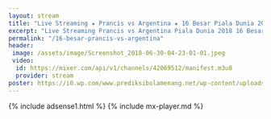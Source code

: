 ```yaml
---
layout: stream
title: "Live Streaming ★ Prancis vs Argentina ★ 16 Besar Piala Dunia 2018"
excerpt: "Live Streaming Prancis vs Argentina Piala Dunia 2018 16 Besar Babak Knock Out"
permalink: "/16-besar-prancis-vs-argentina"
header:
 image: /assets/image/Screenshot_2018-06-30-04-23-01-01.jpeg
 video:
  id: https://mixer.com/api/v1/channels/42069512/manifest.m3u8
  provider: stream
poster: https://i0.wp.com/www.prediksibolamenang.net/wp-content/uploads/2018/06/Prediksi-Skor-Prancis-Vs-Argentina-30-Juni-2018-1-1024x642.jpg?resize=460,250
---
```

{% include adsense1.html %}
{% include mx-player.md %}
